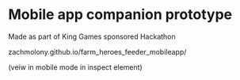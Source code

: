 # Mobile app companion prototype

 Made as part of King Games sponsored Hackathon

zachmolony.github.io/farm_heroes_feeder_mobileapp/

(veiw in mobile mode in inspect element)
